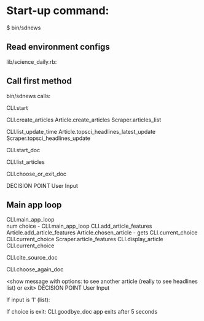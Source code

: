 # Start-up command:
  $  bin/sdnews

## Read environment configs 
lib/science_daily.rb: 

## Call first method
bin/sdnews calls:

CLI.start 

CLI.create_articles
Article.create_articles
Scraper.articles_list        

CLI.list_update_time
Article.topsci_headlines_latest_update
Scraper.topsci_headlines_update

CLI.start_doc
<show Welcome message>

CLI.list_articles

<show headlines update time>

<show headlines numbered list>

CLI.choose_or_exit_doc

<show Choice message: choose a headline or exit>
DECISION POINT
User Input

## Main app loop
CLI.main_app_loop	
num choice - CLI.main_app_loop
CLI.add_article_features
Article.add_article_features
Article.chosen_article - gets CLI.current_choice
CLI.current_choice
Scraper.article_features
CLI.display_article
CLI.current_choice

<show chosen article details>

CLI.cite_source_doc

<show scraped source site Acknowledgment message>

CLI.choose_again_doc

<show message with options:
 to see another article (really to see headlines list) 
 or exit>
DECISION POINT
User Input

If input is 'l' (list):
<show headlines numbered list>

If choice is exit:
CLI.goodbye_doc
<show closing message>
app exits after 5 seconds
